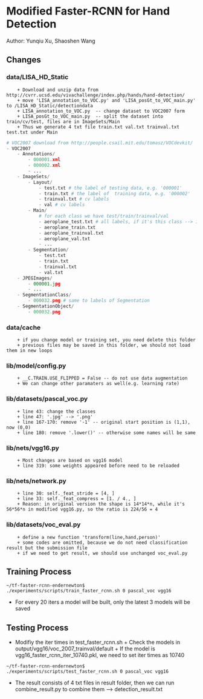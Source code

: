 # Modified Faster-RCNN for Hand Detection
Author: Yunqiu Xu, Shaoshen Wang

## Changes
### data/LISA_HD_Static
        + Download and unzip data from http://cvrr.ucsd.edu/vivachallenge/index.php/hands/hand-detection/
        + move 'LISA_annotation_to_VOC.py' and 'LISA_posGt_to_VOC_main.py' to /LISA_HD_Static/detectiondata
        + LISA_annotation_to_VOC.py  -- change dataset to VOC2007 form
        + LISA_posGt_to_VOC_main.py  -- split the dataset into train/cv/test, files are in ImageSets/Main
        + Thus we generate 4 txt file train.txt val.txt trainval.txt test.txt under Main
        
```python
# VOC2007 download from http://people.csail.mit.edu/tomasz/VOCdevkit/
- VOC2007
    - Annotations/
        - 000001.xml
        - 000002.xml
        - ...
    - ImageSets/
        - Layout/
            - test.txt # the label of testing data, e.g. '000001'
            - train.txt # the label of  training data, e.g. '000002'
            - trainval.txt # cv labels
            - val # cv labels
        - Main/
            # for each class we have test/train/trainval/val
            - aeroplane_test.txt # all labels, if it's this class --> 1, else --> -1
            - aeroplane_train.txt
            - aeroplane_trainval.txt
            - aeroplane_val.txt
            - ...
        - Segmentation/
            - test.txt 
            - train.txt 
            - trainval.txt 
            - val.txt
    - JPEGImages/
        - 000001.jpg
        - ...
    - SegmentationClass/
        - 000032.png # same to labels of Segmentation
    - SegmentationObject/
        - 000032.png 
```       
        
        
### data/cache
        + if you change model or training set, you need delete this folder
        + previous files may be saved in this folder, we should not load them in new loops
### lib/model/config.py
        + __C.TRAIN.USE_FLIPPED = False -- do not use data augmentation
        + We can change other paramaters as well(e.g. learning rate)
### lib/datasets/pascal_voc.py
        + line 43: change the classes        
        + line 47: '.jpg' --> '.png'
        + line 167-170: remove '-1' -- original start position is (1,1), now (0,0)
        + line 180: remove '.lower()' -- otherwise some names will be same
### lib/nets/vgg16.py
        + Most changes are based on vgg16 model
        + line 319: some weights appeared before need to be reloaded
### lib/nets/network.py
        + line 30: self._feat_stride = [4, ]
        + line 33: self._feat_compress = [1. / 4., ]
        + Reason: in original version the shape is 14*14*n, while it's 56*56*n in modified vgg16.py, so the ratio is 224/56 = 4
        
### lib/datasets/voc_eval.py
        + define a new function 'transform(line,hand,person)'
        + some codes are omitted, because we do not need classification result but the submission file
        + if we need to get result, we should use unchanged voc_eval.py

## Training Process
```shell
~/tf-faster-rcnn-endernewton$ ./experiments/scripts/train_faster_rcnn.sh 0 pascal_voc vgg16
```
+ For every 20 iters a model will be built, only the latest 3 models will be saved

## Testing Process
+ Modifiy the iter times in test_faster_rcnn.sh
        + Check the models in output/vgg16/voc_2007_trainval/default
        + If the model is vgg16_faster_rcnn_iter_10740.pkl, we need to set iter times as 10740
```shell
~/tf-faster-rcnn-endernewton$ ./experiments/scripts/test_faster_rcnn.sh 0 pascal_voc vgg16 
```
+ The result consists of 4 txt files in result folder, then we can run combine_result.py to combine them --> detection_result.txt


